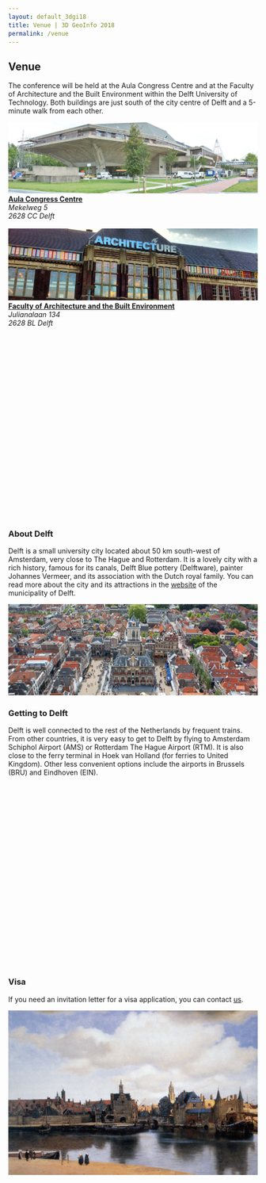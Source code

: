 ```yaml
---
layout: default_3dgi18
title: Venue | 3D GeoInfo 2018
permalink: /venue
---
```


## Venue

The conference will be held at the Aula Congress Centre and at the Faculty of Architecture and the Built Environment within the Delft University of Technology. Both buildings are just south of the city centre of Delft and a 5-minute walk from each other.

<div class="row">
	<div class="col-xs-8"><img class="image img-responsive" src="img/csm_Aula_99825cc2fd.jpg" /></div>
	<div class="col-xs-4">
		<strong><a href="https://www.tudelft.nl/en/about-tu-delft/contact-and-accessibility/map-and-buildings/building-20/">Aula Congress Centre</a></strong>
		<address>
			Mekelweg 5 <br />
			2628 CC Delft <br />
		</address>
	</div>
</div>
<br />

<div class="row">
	<div class="col-xs-8"><img class="image img-responsive" src="img/csm_Gebouw8_Hoofdingang_BK_34ebcc9dcf.jpg" /></div>
	<div class="col-xs-4">
		<strong><a href="https://www.tudelft.nl/en/about-tu-delft/contact-and-accessibility/map-and-buildings/building-8/">Faculty of Architecture and the Built Environment</a></strong>
		<address>
			Julianalaan 134 <br />
			2628 BL Delft <br />
		</address>
	</div>
</div>
<br />

<style>
.marker {
    display: block;
    border: solid red;
    border-radius: 50%;
    cursor: pointer;
    padding: 0;
}
</style>
<div class="row">
  <div class="col-md-12" id="venuemap" style="height: 350px"></div>
</div>
<script>
  mapboxgl.accessToken = 'pk.eyJ1Ijoia2Vub2hvcmkiLCJhIjoiTlQyblc2ayJ9.cxdc2HKXV1ZsDL5A-GSHFA';
  var venuemap = new mapboxgl.Map({
    container: 'venuemap',
    style: 'mapbox://styles/kenohori/civ755tht00282il15wzp492x',
    center: [4.3720975, 52.007],
    zoom: 13.0
  });
  var markers = {
    "type": "FeatureCollection",
    "features": [{
      "type": "Feature",
      "geometry": {
        "type": "Point",
        "coordinates": [4.37076537084954, 52.00558317932635],
      },
      "properties": {
        "title": "Faculty of Architecture and the Built Environment",
        "description": "Julianalaan 134",
        "icon": "bk.jpg"
      }
    },
    {
    	"type": "Feature",
      "geometry": {
        "type": "Point",
        "coordinates": [4.373491558788913, 52.002213201776584],
      },
      "properties": {
        "title": "Aula Congress Centre",
        "description": "Mekelweg 5",
        "icon": "aula.jpg"
      }
    }]
  }
  // add markers to map
  markers.features.forEach(function(marker) {
    // create a DOM element for the marker
    var el = document.createElement('div');
    el.className = 'marker';
    el.style.backgroundImage = 'url(img/' + marker.properties.icon + ')';
    el.style.width = '50px';
    el.style.height = '50px';

    // add marker to map
    new mapboxgl.Marker(el, {offset: [-25, -25]})
      .setLngLat(marker.geometry.coordinates)
      .setPopup(new mapboxgl.Popup({ offset: 25 })
      .setHTML('<strong>' + marker.properties.title + '</strong><p>' + marker.properties.description + '</p>'))
      .addTo(venuemap);
  });
</script>
<br />

### About Delft

Delft is a small university city located about 50 km south-west of Amsterdam, very close to The Hague and Rotterdam.
It is a lovely city with a rich history, famous for its canals, Delft Blue pottery (Delftware), painter Johannes Vermeer, and its association with the Dutch royal family.
You can read more about the city and its attractions in the [website](https://www.delft.com) of the municipality of Delft.

<img class="image img-responsive" src="img/Delft-Hall.jpg" /><br />

### Getting to Delft

Delft is well connected to the rest of the Netherlands by frequent trains.
From other countries, it is very easy to get to Delft by flying to Amsterdam Schiphol Airport (AMS) or Rotterdam The Hague Airport (RTM).
It is also close to the ferry terminal in Hoek van Holland (for ferries to United Kingdom).
Other less convenient options include the airports in Brussels (BRU) and Eindhoven (EIN).

<div class="row">
	<div class="col-md-12" id="regionmap" style="height: 350px"></div>
</div>
<script>
  mapboxgl.accessToken = 'pk.eyJ1Ijoia2Vub2hvcmkiLCJhIjoiTlQyblc2ayJ9.cxdc2HKXV1ZsDL5A-GSHFA';
  var regionmap = new mapboxgl.Map({
    container: 'regionmap',
    style: 'mapbox://styles/kenohori/civ755tht00282il15wzp492x',
    center: [4.7, 52.15],
    zoom: 8.0
  });
</script>
<br />

<!-- https://www.connexxion.nl/data/upload/Lijnennetkaart%20Delft.pdf -->

### Visa

If you need an invitation letter for a visa application, you can contact <a href="mailto:info@3dgeoinfo2018.nl">us</a>.

<img class="image img-responsive" src="img/0359_2-23.jpg" /><br />